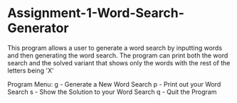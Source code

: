 # Assignment-1-Word-Search-Generator
This program allows a user to generate a word search by inputting words and then generating the word search.
The program can print both the word search and the solved variant that shows only the words with the rest of the letters being 'X'

Program Menu:
  g - Generate a New Word Search
  p - Print out your Word Search
  s - Show the Solution to your Word Search
  q - Quit the Program
